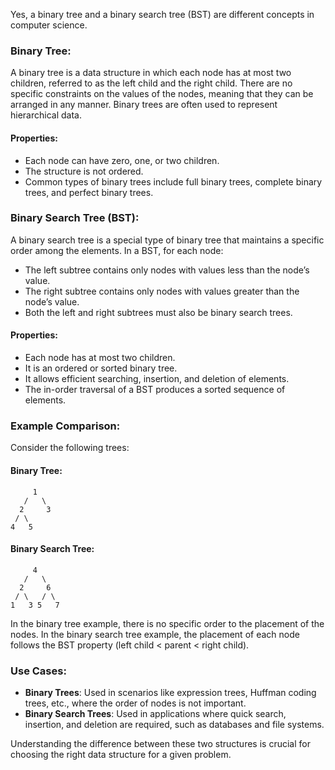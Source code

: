 Yes, a binary tree and a binary search tree (BST) are different concepts in computer science.

### Binary Tree:
A binary tree is a data structure in which each node has at most two children, referred to as the left child and the right child. There are no specific constraints on the values of the nodes, meaning that they can be arranged in any manner. Binary trees are often used to represent hierarchical data.

#### Properties:
- Each node can have zero, one, or two children.
- The structure is not ordered.
- Common types of binary trees include full binary trees, complete binary trees, and perfect binary trees.

### Binary Search Tree (BST):
A binary search tree is a special type of binary tree that maintains a specific order among the elements. In a BST, for each node:
- The left subtree contains only nodes with values less than the node’s value.
- The right subtree contains only nodes with values greater than the node’s value.
- Both the left and right subtrees must also be binary search trees.

#### Properties:
- Each node has at most two children.
- It is an ordered or sorted binary tree.
- It allows efficient searching, insertion, and deletion of elements.
- The in-order traversal of a BST produces a sorted sequence of elements.

### Example Comparison:
Consider the following trees:

#### Binary Tree:
```
     1
   /   \
  2     3
 / \
4   5
```

#### Binary Search Tree:
```
     4
   /   \
  2     6
 / \   / \
1   3 5   7
```

In the binary tree example, there is no specific order to the placement of the nodes. In the binary search tree example, the placement of each node follows the BST property (left child < parent < right child).

### Use Cases:
- **Binary Trees**: Used in scenarios like expression trees, Huffman coding trees, etc., where the order of nodes is not important.
- **Binary Search Trees**: Used in applications where quick search, insertion, and deletion are required, such as databases and file systems.

Understanding the difference between these two structures is crucial for choosing the right data structure for a given problem.